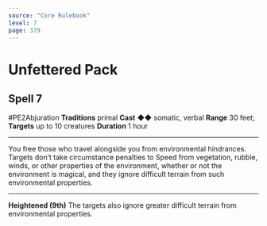 ```yaml
---
source: "Core Rulebook"
level: 7
page: 379
---
```


# Unfettered Pack
## Spell 7
#PE2Abjuration 
**Traditions** primal
**Cast** ◆◆ somatic, verbal
**Range** 30 feet; **Targets** up to 10 creatures
**Duration** 1 hour

-----
You free those who travel alongside you from environmental hindrances. Targets don’t take circumstance penalties to Speed from vegetation, rubble, winds, or other properties of the environment, whether or not the environment is magical, and they ignore difficult terrain from such environmental properties. 

---
**Heightened (9th)** The targets also ignore greater difficult terrain from environmental properties.